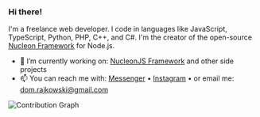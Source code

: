### Hi there!

I'm a freelance web developer. I code in languages like JavaScript, TypeScript, Python, PHP, C++, and C#. I'm the creator of the open-source [Nucleon Framework](https://github.com/nucleonjs/nucleon) for Node.js.

- 🔭 I’m currently working on: [NucleonJS Framework](https://github.com/nucleonjs/nucleon) and other side projects
- 📫 You can reach me with: [Messenger](https://www.facebook.com/dominik.rajkowski.9) • [Instagram](https://www.instagram.com/dominiq_rajkowski/) • or email me: dom.rajkowski@gmail.com

![Contribution Graph](https://activity-graph.herokuapp.com/graph?username=dominiq007&custom_title=dominiq007's%20Contribution%20Activity%20Graph&bg_color=0D1117&color=b383ff&line=30363d&point=b383ff&hide_border=true)
